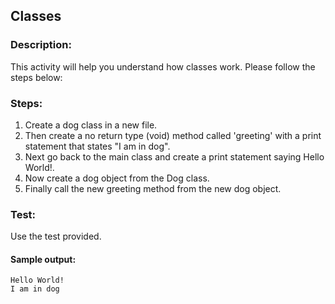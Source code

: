 ## Classes
### Description:
This activity will help you understand how classes work.
Please follow the steps below:

### Steps:
1. Create a dog class in a new file. 
2. Then create a no return type (void) method called 'greeting' with a print statement that states "I am in dog". 
3. Next go back to the main class and create a print statement saying Hello World!. 
4. Now create a dog object from the Dog class.
5. Finally call the new greeting method from the new dog object.  

### Test:
Use the test provided. 

#### Sample output:
```
Hello World!
I am in dog
```
